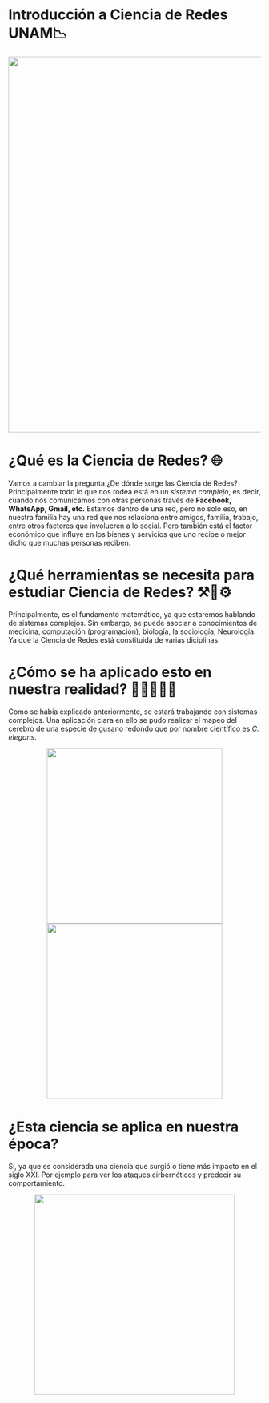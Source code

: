 # Introducción a Ciencia de Redes UNAM📉
<p align = "center">
<img src="https://thumbs.gfycat.com/TestyDisloyalChinchilla-size_restricted.gif"  width="750">
</p>

# ¿Qué es la Ciencia de Redes? 🌐

Vamos a cambiar la pregunta ¿De dónde surge las Ciencia de Redes? Principalmente todo lo que nos rodea está en un *sistema complejo*, es decir, cuando nos comunicamos con otras personas través de **Facebook, WhatsApp, Gmail, etc.** Estamos dentro de una red, pero no solo eso, en nuestra familia hay una red  que nos relaciona entre amigos, familia, trabajo, entre otros factores que involucren a lo social. Pero también está el factor económico que influye en los bienes y servicios que uno recibe o mejor dicho que muchas personas reciben.

# ¿Qué herramientas se necesita para estudiar Ciencia de Redes? ⚒️🔨⚙️
Principalmente, es el fundamento matemático, ya que estaremos hablando de sistemas complejos. Sin embargo, se puede asociar a conocimientos de medicina, computación (programación), biología, la sociología, Neurología. Ya que la Ciencia de Redes está constituida de varias diciplinas.

# ¿Cómo se ha aplicado esto en nuestra realidad? 👥👤🧠🌸🍒
Como se había explicado anteriormente, se estará trabajando con sistemas complejos. Una aplicación clara en ello se pudo realizar el mapeo del cerebro de una especie de gusano redondo que por nombre científico es *C. elegans*.
<p align ="center">
<img src="https://thumbs.gfycat.com/BraveEnragedBillygoat-size_restricted.gif" width = "350" aling = "right">
<img src="https://www.researchgate.net/publication/327587749/figure/fig1/AS:820315340947457@1572589826578/C-elegans-CCM-Network-Map.png" width = "350" aling ="left">
</p>

# ¿Esta ciencia se aplica en nuestra época?
Sí, ya que es considerada una ciencia que surgió o tiene más impacto en el siglo XXI. Por ejemplo para ver los ataques cirbernéticos y predecir su comportamiento.
<p align ="center">
	<img src = "https://cdn.dribbble.com/users/259475/screenshots/3621191/map-animation.gif" width ="400">
</p>
